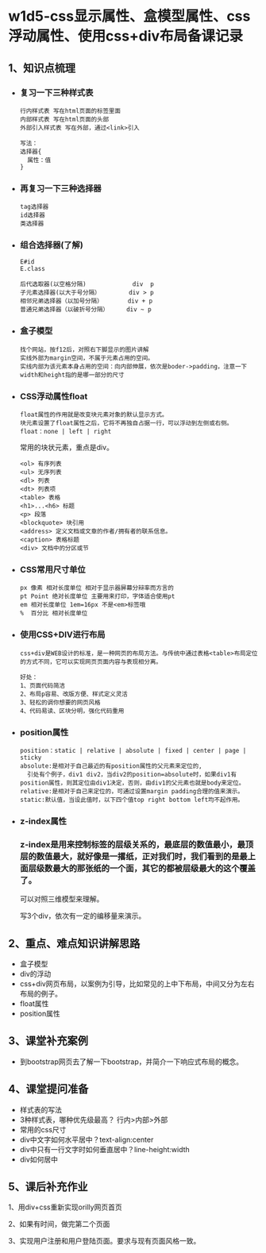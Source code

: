 # w1d5-css显示属性、盒模型属性、css浮动属性、使用css+div布局备课记录

## 1、知识点梳理

- ### 复习一下三种样式表

  ```
  行内样式表 写在html页面的标签里面
  内部样式表 写在html页面的头部
  外部引入样式表 写在外部，通过<link>引入

  写法：
  选择器{
    属性：值
  }
  ```

- ### 再复习一下三种选择器

  ```
  tag选择器
  id选择器
  类选择器
  ```

- ### 组合选择器(了解)

  ```
  E#id
  E.class

  后代选取器(以空格分隔)             div  p
  子元素选择器(以大于号分隔）        div > p
  相邻兄弟选择器（以加号分隔）       div + p
  普通兄弟选择器（以破折号分隔）     div ~ p
  ```


- ### 盒子模型

  ```
  找个网站，按f12后，对照右下脚显示的图片讲解
  实线外部为margin空间，不属于元素占用的空间。
  实线内部为该元素本身占用的空间：向内部伸展，依次是boder->padding，注意一下width和height指的是哪一部分的尺寸
  ```


- ### CSS浮动属性float

  ```
  float属性的作用就是改变块元素对象的默认显示方式。
  块元素设置了float属性之后，它将不再独自占据一行，可以浮动到左侧或右侧。
  float：none | left | right
  ```
  常用的块状元素，重点是div。

  ```
  <ol> 有序列表
  <ul> 无序列表
  <dl> 列表
  <dt> 列表项
  <table> 表格
  <h1>...<h6> 标题
  <p> 段落
  <blockquote> 块引用
  <address> 定义文档或文章的作者/拥有者的联系信息。
  <caption> 表格标题
  <div> 文档中的分区或节
  ```

- ### CSS常用尺寸单位

  ```
  px 像素 相对长度单位 相对于显示器屏幕分辩率而方言的
  pt Point 绝对长度单位 主要用来打印，字体适合使用pt
  em 相对长度单位 1em=16px 不是<em>标签哦
  %  百分比 相对长度单位
  ```

- ### 使用CSS+DIV进行布局

  ```
  css+div是WEB设计的标准，是一种网页的布局方法。与传统中通过表格<table>布局定位的方式不同，它可以实现网页页面内容与表现相分离。
  ```

  ```
  好处：
  1、页面代码简洁
  2、布局p容易、改版方便、样式定义灵活
  3、轻松的调你想要的网页风格
  4、代码易读、区块分明，强化代码重用
  ```


- ### position属性

  ```
  position：static | relative | absolute | fixed | center | page | sticky
  absolute:是相对于自己最近的有position属性的父元素来定位的,
  	引处有个例子，div1 div2，当div2的position=absolute时，如果div1有position属性，则其定位由div1决定，否则，由div1的父元素也就是body来定位。
  relative:是相对于自己来定位的，可通过设置margin padding合理的值来演示。
  static:默认值，当设此值时，以下四个值top right bottom left均不起作用。
  ```


- ### z-index属性

  ### z-index是用来控制标签的层级关系的，最底层的数值最小，最顶层的数值最大，就好像是一撂纸，正对我们时，我们看到的是最上面层级数最大的那张纸的一个面，其它的都被层级最大的这个覆盖了。

  可以对照三维模型来理解。

  写3个div，依次有一定的编移量来演示。

## 2、重点、难点知识讲解思路

-    盒子模型
-    div的浮动
-    css+div网页布局，以案例为引导，比如常见的上中下布局，中间又分为左右布局的例子。
-    float属性
-    position属性


## 3、课堂补充案例

-    到bootstrap网页去了解一下bootstrap，并简介一下响应式布局的概念。


## 4、课堂提问准备

-  样式表的写法
-  3种样式表，哪种优先级最高？ 行内>内部>外部
-  常用的css尺寸
-  div中文字如何水平居中？text-align:center
-  div中只有一行文字时如何垂直居中？line-height:width
-  div如何居中


## 5、课后补充作业

1、用div+css重新实现orilly网页首页

2、如果有时间，做完第二个页面

3、实现用户注册和用户登陆页面。要求与现有页面风格一致。

